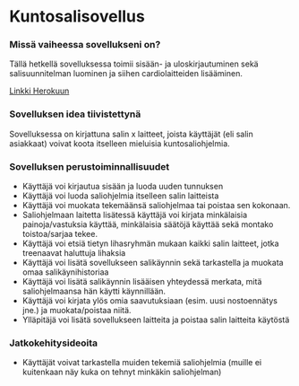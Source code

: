 # Kuntosalisovellus

### Missä vaiheessa sovellukseni on?

Tällä hetkellä sovelluksessa toimii sisään- ja uloskirjautuminen 
sekä salisuunnitelman luominen ja siihen cardiolaitteiden lisääminen.

[Linkki Herokuun](https://tsoha-kuntosalisovellus.herokuapp.com)

### Sovelluksen idea tiivistettynä

Sovelluksessa on kirjattuna salin x laitteet, joista käyttäjät (eli salin asiakkaat) voivat koota itselleen mieluisia kuntosaliohjelmia. 


### Sovelluksen perustoiminnallisuudet

- Käyttäjä voi kirjautua sisään ja luoda uuden tunnuksen
- Käyttäjä voi luoda saliohjelmia itselleen salin laitteista
- Käyttäjä voi muokata tekemäänsä saliohjelmaa tai poistaa sen kokonaan.
- Saliohjelmaan laitetta lisätessä käyttäjä voi kirjata minkälaisia painoja/vastuksia käyttää, minkälaisia säätöjä käyttää sekä montako toistoa/sarjaa tekee.
- Käyttäjä voi etsiä tietyn lihasryhmän mukaan kaikki salin laitteet, jotka treenaavat haluttuja lihaksia
- Käyttäjä voi lisätä sovellukseen salikäynnin sekä tarkastella ja muokata omaa salikäynihistoriaa
- Käyttäjä voi lisätä salikäynnin lisääisen yhteydessä merkata, mitä saliohjelmaansa hän käytti käynnillään.
- Käyttäjä voi kirjata ylös omia saavutuksiaan (esim. uusi nostoennätys jne.) ja muokata/poistaa niitä.
- Ylläpitäjä voi lisätä sovellukseen laitteita ja poistaa salin laitteita käytöstä

### Jatkokehitysideoita

- Käyttäjät voivat tarkastella muiden tekemiä saliohjelmia (muille ei kuitenkaan näy kuka on tehnyt minkäkin saliohjelman)
